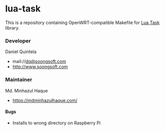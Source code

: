 # lua-task

This is a repository containing OpenWRT-compatible Makefile for [Lua Task](http://luatask.luaforge.net) library.

### Developer

Daniel Quintela

* mail://dq@soongsoft.com
* http://www.soongsoft.com

### Maintainer

Md. Minhazul Haque

* https://mdminhazulhaque.com/


#### Bugs

* Installs to wrong directory on Raspberry Pi
